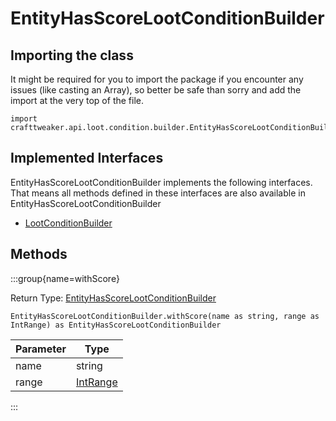 # EntityHasScoreLootConditionBuilder

## Importing the class

It might be required for you to import the package if you encounter any issues (like casting an Array), so better be safe than sorry and add the import at the very top of the file.
```zenscript
import crafttweaker.api.loot.condition.builder.EntityHasScoreLootConditionBuilder;
```


## Implemented Interfaces
EntityHasScoreLootConditionBuilder implements the following interfaces. That means all methods defined in these interfaces are also available in EntityHasScoreLootConditionBuilder

- [LootConditionBuilder](/vanilla/api/loot/condition/builder/LootConditionBuilder)

## Methods

:::group{name=withScore}

Return Type: [EntityHasScoreLootConditionBuilder](/vanilla/api/loot/condition/builder/EntityHasScoreLootConditionBuilder)

```zenscript
EntityHasScoreLootConditionBuilder.withScore(name as string, range as IntRange) as EntityHasScoreLootConditionBuilder
```

| Parameter |                  Type                  |
|-----------|----------------------------------------|
| name      | string                                 |
| range     | [IntRange](/vanilla/api/loot/IntRange) |


:::


